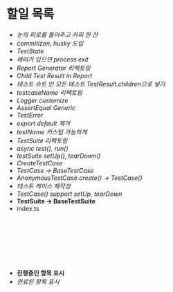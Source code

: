# 할일 목록

- *눈의 피로를 풀어주고 커피 한 잔*
- *commitizen, husky 도입*
- *TestState*
- *에러가 있으면 process exit*
- *Report Generator 리팩토링*
- *Child Test Result in Report*
- *테스트 슈트 안 모든 테스트 TestResult.children으로 넣기*
- *testcaseName 리팩토링*
- *Logger customize*
- *AssertEqual Generic*
- *TestError*
- *export default 제거*
- *testName 커스텀 가능하게*
- *TestSuite 리펙토링*
- *async test(), run()*
- *testSuite setUp(), tearDown()*
- *CreateTestCase*
- *TestCase -> BaseTestCase*
- *AnonymousTestCase.create() -> TestCase()*
- *테스트 케이스 재작성*
- *TestCase() support setUp, tearDown*
- **TestSuite -> BaseTestSuite**
- index.ts

<br>
<br>
<br>
<br>
<br>
<br>

- **진행중인 항목 표시**
- *완료된 항목 표시*
